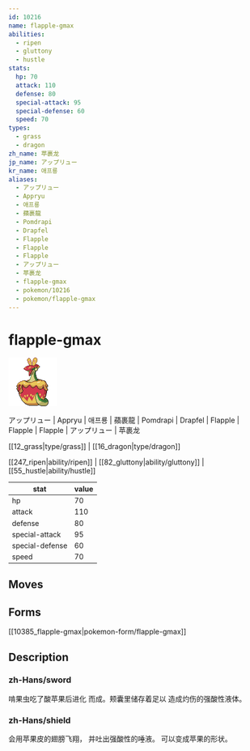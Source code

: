 ```yaml
---
id: 10216
name: flapple-gmax
abilities:
  - ripen
  - gluttony
  - hustle
stats:
  hp: 70
  attack: 110
  defense: 80
  special-attack: 95
  special-defense: 60
  speed: 70
types:
  - grass
  - dragon
zh_name: 苹裹龙
jp_name: アップリュー
kr_name: 애프룡
aliases:
  - アップリュー
  - Appryu
  - 애프룡
  - 蘋裹龍
  - Pomdrapi
  - Drapfel
  - Flapple
  - Flapple
  - Flapple
  - アップリュー
  - 苹裹龙
  - flapple-gmax
  - pokemon/10216
  - pokemon/flapple-gmax
---
```

# flapple-gmax

![](https://raw.githubusercontent.com/PokeAPI/sprites/master/sprites/pokemon/10216.png)

アップリュー | Appryu | 애프룡 | 蘋裹龍 | Pomdrapi | Drapfel | Flapple | Flapple | Flapple | アップリュー | 苹裹龙

[[12_grass|type/grass]] | [[16_dragon|type/dragon]]

[[247_ripen|ability/ripen]] | [[82_gluttony|ability/gluttony]] | [[55_hustle|ability/hustle]]

|stat|value|
|---|---|
|hp|70|
|attack|110|
|defense|80|
|special-attack|95|
|special-defense|60|
|speed|70|


## Moves



## Forms



[[10385_flapple-gmax|pokemon-form/flapple-gmax]]

## Description

### zh-Hans/sword

啃果虫吃了酸苹果后进化
而成。颊囊里储存着足以
造成灼伤的强酸性液体。

### zh-Hans/shield

会用苹果皮的翅膀飞翔，
并吐出强酸性的唾液。
可以变成苹果的形状。


